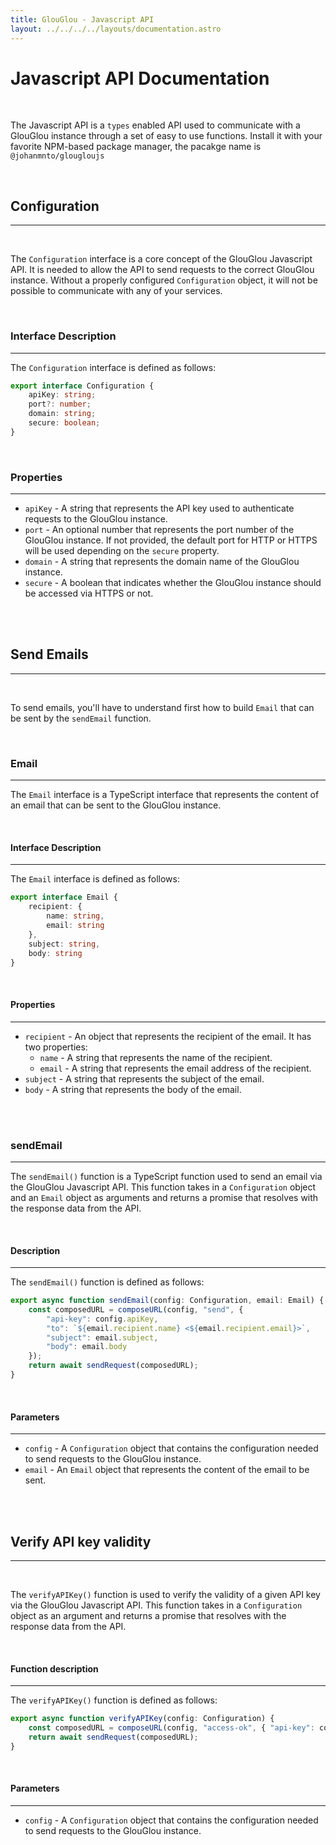 ```yaml
---
title: GlouGlou - Javascript API
layout: ../../../../layouts/documentation.astro
---
```


# Javascript API Documentation
<br>

The Javascript API is a `types` enabled API used to communicate with a GlouGlou instance through a set of easy to use functions. Install it with your favorite NPM-based package manager, the pacakge name is `@johanmnto/glougloujs`

<br>
<h2 style="color: var(--accent);">Configuration</h2>
<hr>
<br>

The `Configuration` interface is a core concept of the GlouGlou Javascript API. It is needed to allow the API to send requests to the correct GlouGlou instance. Without a properly configured `Configuration` object, it will not be possible to communicate with any of your services.

<br>
<h3 style="color: var(--accent);">Interface Description</h3>
<hr>

The `Configuration` interface is defined as follows:

```typescript
export interface Configuration {
    apiKey: string;
    port?: number;
    domain: string;
    secure: boolean;
}
```

<br>
<h3 style="color: var(--accent);">Properties</h3>
<hr>

* `apiKey` - A string that represents the API key used to authenticate requests to the GlouGlou instance.
* `port` - An optional number that represents the port number of the GlouGlou instance. If not provided, the default port for HTTP or HTTPS will be used depending on the `secure` property.
* `domain` - A string that represents the domain name of the GlouGlou instance.
* `secure` - A boolean that indicates whether the GlouGlou instance should be accessed via HTTPS or not.

<br>
<br>
<h2 style="color: var(--accent);">Send Emails</h2>
<hr>
<br>

To send emails, you'll have to understand first how to build `Email` that can be sent by the `sendEmail` function.

<br>
<h3 style="color: var(--accent);">Email</h3>
<hr>

The `Email` interface is a TypeScript interface that represents the content of an email that can be sent to the GlouGlou instance.

<br>
<h4 style="color: var(--accent);">Interface Description</h4>
<hr>

The `Email` interface is defined as follows:

```typescript
export interface Email {
    recipient: {
        name: string,
        email: string
    },
    subject: string,
    body: string
}
```

<br>
<h4 style="color: var(--accent);">Properties</h4>
<hr>

* `recipient` - An object that represents the recipient of the email. It has two properties:
  * `name` - A string that represents the name of the recipient.
  * `email` - A string that represents the email address of the recipient.
* `subject` - A string that represents the subject of the email.
* `body` - A string that represents the body of the email.

<br>
<br>
<h3 style="color: var(--accent);">sendEmail</h3>
<hr>

The `sendEmail()` function is a TypeScript function used to send an email via the GlouGlou Javascript API. This function takes in a `Configuration` object and an `Email` object as arguments and returns a promise that resolves with the response data from the API.

<br>
<h4 style="color: var(--accent);">Description</h4>
<hr>

The `sendEmail()` function is defined as follows:

```typescript
export async function sendEmail(config: Configuration, email: Email) {
    const composedURL = composeURL(config, "send", {
        "api-key": config.apiKey,
        "to": `${email.recipient.name} <${email.recipient.email}>`,
        "subject": email.subject,
        "body": email.body
    });
    return await sendRequest(composedURL);
}
```

<br>
<h4 style="color: var(--accent);">Parameters</h4>
<hr>

* `config` - A `Configuration` object that contains the configuration needed to send requests to the GlouGlou instance.
* `email` - An `Email` object that represents the content of the email to be sent.

<br>
<br>
<h2 style="color: var(--accent);">Verify API key validity</h2>
<hr>
<br>

The `verifyAPIKey()` function is used to verify the validity of a given API key via the GlouGlou Javascript API. This function takes in a `Configuration` object as an argument and returns a promise that resolves with the response data from the API.

<br>
<h4 style="color: var(--accent);">Function description</h4>
<hr>

The `verifyAPIKey()` function is defined as follows:

```typescript
export async function verifyAPIKey(config: Configuration) {
    const composedURL = composeURL(config, "access-ok", { "api-key": config.apiKey });
    return await sendRequest(composedURL);
}
```

<br>
<h4 style="color: var(--accent);">Parameters</h4>
<hr>

* `config` - A `Configuration` object that contains the configuration needed to send requests to the GlouGlou instance.
